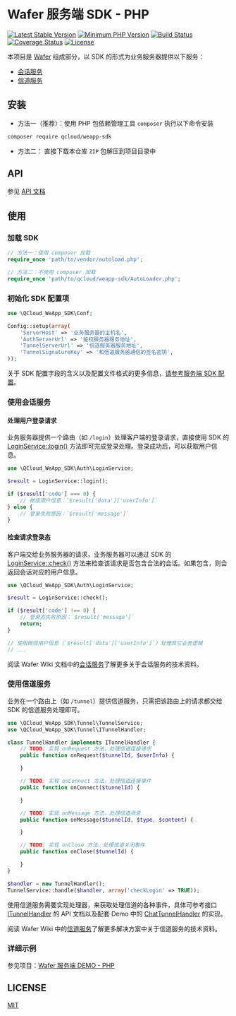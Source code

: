 # Wafer 服务端 SDK - PHP

[![Latest Stable Version][packagist-image]][packagist-url]
[![Minimum PHP Version][php-image]][php-url]
[![Build Status][travis-image]][travis-url]
[![Coverage Status][coveralls-image]][coveralls-url]
[![License][license-image]][license-url]

本项目是 [Wafer](https://github.com/tencentyun/wafer) 组成部分，以 SDK 的形式为业务服务器提供以下服务：

+ [会话服务](https://github.com/tencentyun/wafer/wiki/会话服务)
+ [信道服务](https://github.com/tencentyun/wafer/wiki/信道服务)

## 安装

- 方法一（推荐）：使用 PHP 包依赖管理工具 `composer` 执行以下命令安装

```sh
composer require qcloud/weapp-sdk
```

- 方法二： 直接下载本仓库 `ZIP` 包解压到项目目录中

## API

参见 [API 文档](./API.md)

## 使用

### 加载 SDK

```php
// 方法一：使用 composer 加载
require_once 'path/to/vendor/autoload.php';

// 方法二：不使用 composer 加载
require_once 'path/to/qcloud/weapp-sdk/AutoLoader.php';
```

### 初始化 SDK 配置项

```php
use \QCloud_WeApp_SDK\Conf;

Config::setup(array(
    'ServerHost' => '业务服务器的主机名',
    'AuthServerUrl' => '鉴权服务器服务地址',
    'TunnelServerUrl' => '信道服务器服务地址',
    'TunnelSignatureKey' => '和信道服务器通信的签名密钥',
));
```

关于 SDK 配置字段的含义以及配置文件格式的更多信息，[请参考服务端 SDK 配置](https://github.com/tencentyun/wafer/wiki/%E6%9C%8D%E5%8A%A1%E7%AB%AF-SDK-%E9%85%8D%E7%BD%AE)。

### 使用会话服务

#### 处理用户登录请求

业务服务器提供一个路由（如 `/login`）处理客户端的登录请求，直接使用 SDK 的 [LoginService::login()](https://github.com/tencentyun/wafer-php-server-sdk/blob/master/API.md#loginservicelogin) 方法即可完成登录处理。登录成功后，可以获取用户信息。

```php
use \QCloud_WeApp_SDK\Auth\LoginService;

$result = LoginService::login();

if ($result['code'] === 0) {
    // 微信用户信息：`$result['data']['userInfo']`
} else {
    // 登录失败原因：`$result['message']`
}
```

#### 检查请求登录态

客户端交给业务服务器的请求，业务服务器可以通过 SDK 的 [LoginService::check()](https://github.com/tencentyun/wafer-php-server-sdk/blob/master/API.md#loginservicecheck) 方法来检查该请求是否包含合法的会话。如果包含，则会返回会话对应的用户信息。

```php
use \QCloud_WeApp_SDK\Auth\LoginService;

$result = LoginService::check();

if ($result['code'] !== 0) {
    // 登录态失败原因：`$result['message']`
    return;
}

// 使用微信用户信息（`$result['data']['userInfo']`）处理其它业务逻辑
// ...
```

阅读 Wafer Wiki 文档中的[会话服务](https://github.com/tencentyun/wafer/wiki/%E4%BC%9A%E8%AF%9D%E6%9C%8D%E5%8A%A1)了解更多关于会话服务的技术资料。

### 使用信道服务

业务在一个路由上（如 `/tunnel`）提供信道服务，只需把该路由上的请求都交给 SDK 的信道服务处理即可。

```php
use \QCloud_WeApp_SDK\Tunnel\TunnelService;
use \QCloud_WeApp_SDK\Tunnel\ITunnelHandler;

class TunnelHandler implements ITunnelHandler {
    // TODO: 实现 onRequest 方法，处理信道连接请求
    public function onRequest($tunnelId, $userInfo) {

    }

    // TODO: 实现 onConnect 方法，处理信道连接事件
    public function onConnect($tunnelId) {

    }

    // TODO: 实现 onMessage 方法，处理信道消息
    public function onMessage($tunnelId, $type, $content) {

    }

    // TODO: 实现 onClose 方法，处理信道关闭事件
    public function onClose($tunnelId) {

    }
}

$handler = new TunnelHandler();
TunnelService::handle($handler, array('checkLogin' => TRUE));
```

使用信道服务需要实现处理器，来获取处理信道的各种事件，具体可参考接口 [ITunnelHandler](https://github.com/tencentyun/wafer-php-server-sdk/blob/master/API.md#itunnelhandler) 的 API 文档以及配套 Demo 中的 [ChatTunnelHandler](https://github.com/tencentyun/wafer-php-server-demo/blob/master/application/business/ChatTunnelHandler.php) 的实现。

阅读 Wafer Wiki 中的[信道服务](https://github.com/tencentyun/wafer/wiki/%E4%BF%A1%E9%81%93%E6%9C%8D%E5%8A%A1)了解更多解决方案中关于信道服务的技术资料。

### 详细示例

参见项目：[Wafer 服务端 DEMO - PHP](https://github.com/tencentyun/wafer-php-server-demo)

## LICENSE

[MIT](LICENSE)

[packagist-image]: https://img.shields.io/packagist/v/qcloud/weapp-sdk.svg
[packagist-url]: https://packagist.org/packages/qcloud/weapp-sdk
[php-image]: https://img.shields.io/badge/PHP-%3E%3D%205.4-8892BF.svg
[php-url]: https://secure.php.net/
[travis-image]: https://travis-ci.org/tencentyun/wafer-php-server-sdk.svg?branch=master
[travis-url]: https://travis-ci.org/tencentyun/wafer-php-server-sdk
[coveralls-image]: https://coveralls.io/repos/github/tencentyun/wafer-php-server-sdk/badge.svg?branch=master
[coveralls-url]: https://coveralls.io/github/tencentyun/wafer-php-server-sdk?branch=master
[license-image]: https://img.shields.io/github/license/tencentyun/wafer-php-server-sdk.svg
[license-url]: LICENSE
